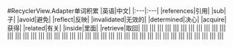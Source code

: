 #RecyclerView.Adapter单词积累
|英语|中文|
|:---|:---|
|references|引用|
|sub|子|
|avoid|避免|
|reflect|反映|
|invalidated|无效的|
|determined|决心|
|acquire|获得|
|related|有关|
|inside|里面|
|retrieve|取回|
|||
|||
|||
|||
|||
|||
|||
|||
|||
|||
|||
|||
|||
|||
|||
|||
|||
|||
|||
|||
|||
|||
|||
|||
|||
|||
|||
|||
|||
|||
|||
|||
|||
|||
|||
|||
|||
|||
|||
